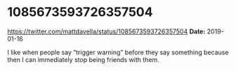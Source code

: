 # 1085673593726357504
https://twitter.com/mattdavella/status/1085673593726357504
**Date:** 2019-01-16

I like when people say “trigger warning” before they say something because then I can immediately stop being friends with them.
